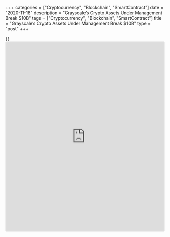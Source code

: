+++
categories = ["Cryptocurrency", "Blockchain", "SmartContract"]
date = "2020-11-18"
description = "Grayscale’s Crypto Assets Under Management Break $10B"
tags = ["Cryptocurrency", "Blockchain", "SmartContract"]
title = "Grayscale’s Crypto Assets Under Management Break $10B"
type = "post"
+++

{{<iframe id="large-banner" src="https://www.bounty.group/#slide=19.0" width="100%" height="600" scrolling="no" style="border: 0px solid rgb(216, 221, 230); border-radius: 3px;">}}

In another sign of renewed exuberance in cryptocurrency markets,
Grayscale Investments has broken above $10 billion in digital assets
under management for the first time.

![Grayscale’s Crypto Assets Under Management Break $10B][1]

Disclosed Tuesday evening, the New York-based firm now oversees $10.4
billion in assets including [bitcoin](https://www.letsplayfx.com/blog/forex-for-bitcoin/), [bitcoin](https://www.letsplayfx.com/blog/forex-for-bitcoin/) cash, ether, horizen, ether
classic, [Litecoin](https://www.playgroundfx.com/blog/litecoin-creator/), stellar, XRP and zcash.

That’s up from $7.6 billion on Oct. 30, according to the firm’s November
report.  
Price appreciation in all cryptocurrencies this month is a factor behind
the growth, but so are inflows: Grayscale took in $262.3 million last
week alone, Managing Director Michael Sonnenshein tweeted Friday.

The assets are held across nine single-asset investment trusts and a
diversified fund. Shares in these vehicles are offered directly only to
accredited [investor](https://www.fintechee.com/tutorial-for-forex-trading/investor-mode/)s, but most of them can be publicly traded on the
over-the-counter markets.  
Grayscale is owned by Digital Currency Group, which is also the parent
company of CoinDesk.

_Source:[FXPro][2]_

   1. /files/downloads/1/c/b/1cb2eb16b5567883b8c63aac7df235d6_70064facf53da5f0445febfd4621bafb.png
   2. /geturl/index/657264448ef98a951c687573ed36fd63a192db03/